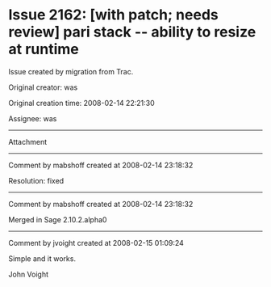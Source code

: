 # Issue 2162: [with patch; needs review] pari stack -- ability to resize at runtime

Issue created by migration from Trac.

Original creator: was

Original creation time: 2008-02-14 22:21:30

Assignee: was




---

Attachment


---

Comment by mabshoff created at 2008-02-14 23:18:32

Resolution: fixed


---

Comment by mabshoff created at 2008-02-14 23:18:32

Merged in Sage 2.10.2.alpha0


---

Comment by jvoight created at 2008-02-15 01:09:24

Simple and it works.

John Voight
